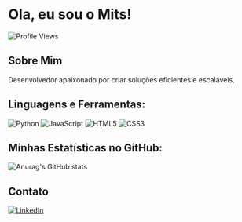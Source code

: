# Ola, eu sou o Mits!

![Profile Views](https://komarev.com/ghpvc/?username=seu-usuario&color=green)

## Sobre Mim
Desenvolvedor apaixonado por criar soluções eficientes e escaláveis.

## Linguagens e Ferramentas:
![Python](https://img.shields.io/badge/Python-3776AB?style=for-the-badge&logo=python&logoColor=white)
![JavaScript](https://img.shields.io/badge/JavaScript-F7DF1E?style=for-the-badge&logo=javascript&logoColor=black)
![HTML5](https://img.shields.io/badge/HTML5-E34F26?style=for-the-badge&logo=html5&logoColor=white)
![CSS3](https://img.shields.io/badge/CSS3-1572B6?style=for-the-badge&logo=css3&logoColor=white)

## Minhas Estatísticas no GitHub:
![Anurag's GitHub stats](https://github-readme-stats.vercel.app/api?mitsukiie&show_icons=true&theme=radical)

## Contato
[![LinkedIn](https://img.shields.io/badge/LinkedIn-0077B5?style=for-the-badge&logo=linkedin&logoColor=white)](https://linkedin.com/in/seu-usuario)

